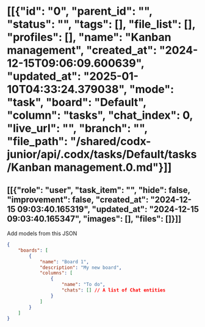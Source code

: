 # [[{"id": "0", "parent_id": "", "status": "", "tags": [], "file_list": [], "profiles": [], "name": "Kanban management", "created_at": "2024-12-15T09:06:09.600639", "updated_at": "2025-01-10T04:33:24.379038", "mode": "task", "board": "Default", "column": "tasks", "chat_index": 0, "live_url": "", "branch": "", "file_path": "/shared/codx-junior/api/.codx/tasks/Default/tasks/Kanban management.0.md"}]]
## [[{"role": "user", "task_item": "", "hide": false, "improvement": false, "created_at": "2024-12-15 09:03:40.165319", "updated_at": "2024-12-15 09:03:40.165347", "images": [], "files": []}]]
Add models from this JSON
```json
{
    "boards": [
        {
            "name": "Board 1",
            "description": "My new board",
            "columns": [
                {
                    "name": "To do",
                    "chats": [] // A list of Chat entities
                }
            ]
        }
    ]
}
```